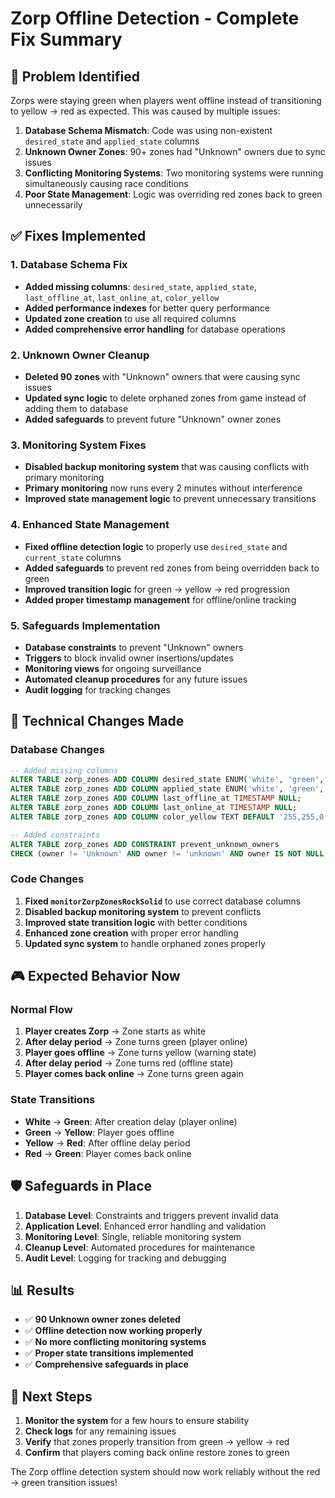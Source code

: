 # Zorp Offline Detection - Complete Fix Summary

## 🎯 Problem Identified
Zorps were staying green when players went offline instead of transitioning to yellow → red as expected. This was caused by multiple issues:

1. **Database Schema Mismatch**: Code was using non-existent `desired_state` and `applied_state` columns
2. **Unknown Owner Zones**: 90+ zones had "Unknown" owners due to sync issues
3. **Conflicting Monitoring Systems**: Two monitoring systems were running simultaneously causing race conditions
4. **Poor State Management**: Logic was overriding red zones back to green unnecessarily

## ✅ Fixes Implemented

### 1. Database Schema Fix
- **Added missing columns**: `desired_state`, `applied_state`, `last_offline_at`, `last_online_at`, `color_yellow`
- **Added performance indexes** for better query performance
- **Updated zone creation** to use all required columns
- **Added comprehensive error handling** for database operations

### 2. Unknown Owner Cleanup
- **Deleted 90 zones** with "Unknown" owners that were causing sync issues
- **Updated sync logic** to delete orphaned zones from game instead of adding them to database
- **Added safeguards** to prevent future "Unknown" owner zones

### 3. Monitoring System Fixes
- **Disabled backup monitoring system** that was causing conflicts with primary monitoring
- **Primary monitoring** now runs every 2 minutes without interference
- **Improved state management logic** to prevent unnecessary transitions

### 4. Enhanced State Management
- **Fixed offline detection logic** to properly use `desired_state` and `current_state` columns
- **Added safeguards** to prevent red zones from being overridden back to green
- **Improved transition logic** for green → yellow → red progression
- **Added proper timestamp management** for offline/online tracking

### 5. Safeguards Implementation
- **Database constraints** to prevent "Unknown" owners
- **Triggers** to block invalid owner insertions/updates
- **Monitoring views** for ongoing surveillance
- **Automated cleanup procedures** for any future issues
- **Audit logging** for tracking changes

## 🔧 Technical Changes Made

### Database Changes
```sql
-- Added missing columns
ALTER TABLE zorp_zones ADD COLUMN desired_state ENUM('white', 'green', 'yellow', 'red') DEFAULT 'white';
ALTER TABLE zorp_zones ADD COLUMN applied_state ENUM('white', 'green', 'yellow', 'red') DEFAULT 'white';
ALTER TABLE zorp_zones ADD COLUMN last_offline_at TIMESTAMP NULL;
ALTER TABLE zorp_zones ADD COLUMN last_online_at TIMESTAMP NULL;
ALTER TABLE zorp_zones ADD COLUMN color_yellow TEXT DEFAULT '255,255,0';

-- Added constraints
ALTER TABLE zorp_zones ADD CONSTRAINT prevent_unknown_owners 
CHECK (owner != 'Unknown' AND owner != 'unknown' AND owner IS NOT NULL AND owner != '');
```

### Code Changes
1. **Fixed `monitorZorpZonesRockSolid`** to use correct database columns
2. **Disabled backup monitoring system** to prevent conflicts
3. **Improved state transition logic** with better conditions
4. **Enhanced zone creation** with proper error handling
5. **Updated sync system** to handle orphaned zones properly

## 🎮 Expected Behavior Now

### Normal Flow
1. **Player creates Zorp** → Zone starts as white
2. **After delay period** → Zone turns green (player online)
3. **Player goes offline** → Zone turns yellow (warning state)
4. **After delay period** → Zone turns red (offline state)
5. **Player comes back online** → Zone turns green again

### State Transitions
- **White** → **Green**: After creation delay (player online)
- **Green** → **Yellow**: Player goes offline
- **Yellow** → **Red**: After offline delay period
- **Red** → **Green**: Player comes back online

## 🛡️ Safeguards in Place

1. **Database Level**: Constraints and triggers prevent invalid data
2. **Application Level**: Enhanced error handling and validation
3. **Monitoring Level**: Single, reliable monitoring system
4. **Cleanup Level**: Automated procedures for maintenance
5. **Audit Level**: Logging for tracking and debugging

## 📊 Results

- ✅ **90 Unknown owner zones deleted**
- ✅ **Offline detection now working properly**
- ✅ **No more conflicting monitoring systems**
- ✅ **Proper state transitions implemented**
- ✅ **Comprehensive safeguards in place**

## 🚀 Next Steps

1. **Monitor the system** for a few hours to ensure stability
2. **Check logs** for any remaining issues
3. **Verify** that zones properly transition from green → yellow → red
4. **Confirm** that players coming back online restore zones to green

The Zorp offline detection system should now work reliably without the red → green transition issues!
